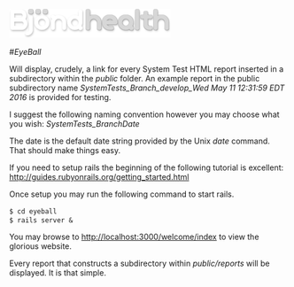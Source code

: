 ![alt text](https://github.com/Bjond/eyeball/blob/master/images/bjondhealthlogo-whitegrey.png "Bjönd Inc.")

#*EyeBall*

Will display, crudely, a link for every System Test HTML report inserted in a subdirectory
within the _public_ folder. An example report in the public subdirectory name 
_SystemTests_Branch_develop_Wed May 11 12:31:59 EDT 2016_ is provided for testing.

I suggest the following naming convention however you may choose what you wish:
*_SystemTests_Branch_<name of branch here>_Date_*

The date is the default date string provided by the Unix _date_ command. That should
make things easy.

If you need to setup rails the beginning of the following tutorial is excellent: <http://guides.rubyonrails.org/getting_started.html>

Once setup you may run the following command to start rails. 
```shell
$ cd eyeball
$ rails server &
```

You may browse to <http://localhost:3000/welcome/index> to view the glorious website.

Every report that constructs a subdirectory within *public/reports* will be displayed. It is that simple.
